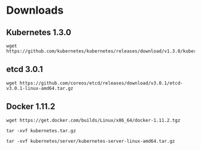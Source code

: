 # Downloads

## Kubernetes 1.3.0

```
wget https://github.com/kubernetes/kubernetes/releases/download/v1.3.0/kubernetes.tar.gz
```

## etcd 3.0.1

```
wget https://github.com/coreos/etcd/releases/download/v3.0.1/etcd-v3.0.1-linux-amd64.tar.gz
```

## Docker 1.11.2

```
wget https://get.docker.com/builds/Linux/x86_64/docker-1.11.2.tgz
```


```
tar -xvf kubernetes.tar.gz
```

```
tar -xvf kubernetes/server/kubernetes-server-linux-amd64.tar.gz
```

```
```